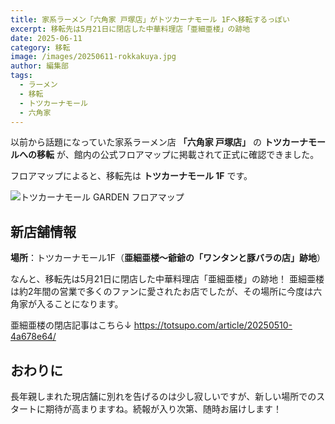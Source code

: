 ```yaml
---
title: 家系ラーメン「六角家 戸塚店」がトツカーナモール 1Fへ移転するっぽい
excerpt: 移転先は5月21日に閉店した中華料理店「亜細亜楼」の跡地
date: 2025-06-11
category: 移転
image: /images/20250611-rokkakuya.jpg
author: 編集部
tags:
  - ラーメン
  - 移転
  - トツカーナモール
  - 六角家
---
```


以前から話題になっていた家系ラーメン店 **「六角家 戸塚店」** の **トツカーナモールへの移転** が、館内の公式フロアマップに掲載されて正式に確認できました。

フロアマップによると、移転先は **トツカーナモール 1F** です。

![トツカーナモール GARDEN フロアマップ](/images/20250611-rokkakuya-totsukana.jpg)

## 新店舗情報

**場所**：トツカーナモール1F（**亜細亜楼〜爺爺の「ワンタンと豚バラの店」跡地**）

なんと、移転先は5月21日に閉店した中華料理店「亜細亜楼」の跡地！ 亜細亜楼は約2年間の営業で多くのファンに愛されたお店でしたが、その場所に今度は六角家が入ることになります。

亜細亜楼の閉店記事はこちら↓
https://totsupo.com/article/20250510-4a678e64/

## おわりに

長年親しまれた現店舗に別れを告げるのは少し寂しいですが、新しい場所でのスタートに期待が高まりますね。続報が入り次第、随時お届けします！
